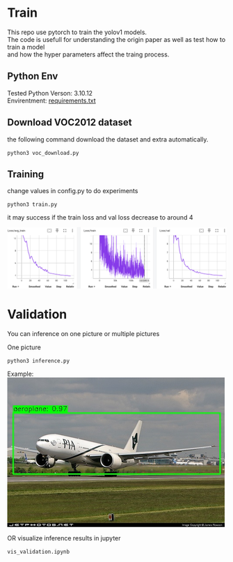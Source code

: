 # Train
This repo use pytorch to train the yolov1 models.  
The code is usefull for understanding the origin paper as well as test how to train a model    
and how the hyper parameters affect the traing process.  

## Python Env
Tested Python Verson: 3.10.12  
Envirentment: [requirements.txt](https://github.com/flj512/yolov1/blob/master/requirements.txt)

## Download VOC2012 dataset
the following command download the dataset and extra automatically.  

```
python3 voc_download.py
```

## Training
change values in config.py to do experiments
```
python3 train.py
```
it may success if the train loss and val loss decrease to around 4

![Loss](https://github.com/flj512/yolov1/blob/master/loss.png)

# Validation
You can inference on one picture or multiple pictures    

One picture    
```
python3 inference.py
```
Example:    
![Airplane](https://github.com/flj512/yolov1/blob/master/output.jpg)

OR visualize inference results in jupyter
```
vis_validation.ipynb
```

